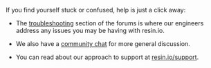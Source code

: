 If you find yourself stuck or confused, help is just a click away:

- The [troubleshooting](https://forums.resin.io/c/troubleshooting) section of the forums is where our engineers address any issues you may be having with resin.io.  

- We also have a [community chat](https://gitter.im/resin-io/chat) for more general discussion.

- You can read about our approach to support at [resin.io/support](https://resin.io/support).

